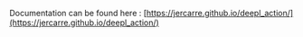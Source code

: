Documentation can be found here : [https://jercarre.github.io/deepl_action/](https://jercarre.github.io/deepl_action/)